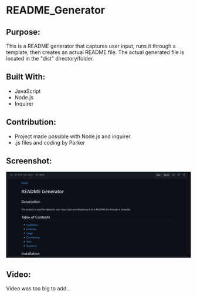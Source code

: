 # README_Generator

## Purpose:
This is a README generator that captures user input, runs it through a template, then creates an actual README file.
The actual generated file is located in the "dist" directory/folder.

## Built With:
* JavaScript
* Node.js
* Inquirer

## Contribution:
* Project made possible with Node.js and inquirer.
* .js files and coding by Parker

## Screenshot:
![screenshot](/imgs/generated.PNG)

## Video:
Video was too big to add...
